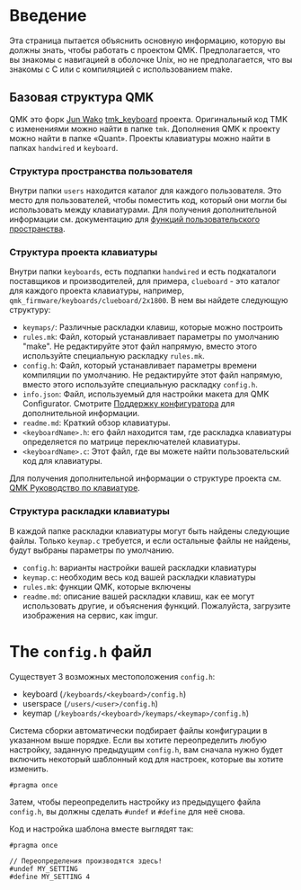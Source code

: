 # Введение

Эта страница пытается объяснить основную информацию, которую вы должны знать, чтобы работать с проектом QMK. Предполагается, что вы знакомы с навигацией в оболочке Unix, но не предполагается, что вы знакомы с C или с компиляцией с использованием make.

## Базовая структура QMK

QMK это форк [Jun Wako](https://github.com/tmk) [tmk_keyboard](https://github.com/tmk/tmk_keyboard) проекта. Оригинальный код TMK с изменениями можно найти в папке `tmk`. Дополнения QMK к проекту можно найти в папке «Quant». Проекты клавиатуры можно найти в папках `handwired` и `keyboard`.

### Структура пространства пользователя

Внутри папки `users` находится каталог для каждого пользователя. Это место для пользователей, чтобы поместить код, который они могли бы использовать между клавиатурами. Для получения дополнительной информации см. документацию для [функций пользовательского пространства](feature_userspace.md).

### Структура проекта клавиатуры

Внутри папки `keyboards`, есть подпапки `handwired` и есть подкаталоги поставщиков и производителей, для примера, `clueboard` - это каталог для каждого проекта клавиатуры, например, `qmk_firmware/keyboards/clueboard/2x1800`. В нем вы найдете следующую структуру:
* `keymaps/`: Различные раскладки клавиш, которые можно построить
* `rules.mk`: Файл, который устанавливает параметры по умолчанию "make". Не редактируйте этот файл напрямую, вместо этого используйте специальную раскладку `rules.mk`.
* `config.h`: Файл, который устанавливает параметры времени компиляции по умолчанию. Не редактируйте этот файл напрямую, вместо этого используйте специальную раскладку `config.h`.
* `info.json`: Файл, используемый для настройки макета для QMK Configurator. Смотрите [Поддержку конфигуратора](reference_configurator_support.md) для дополнительной информации.
* `readme.md`: Краткий обзор клавиатуры.
* `<keyboardName>.h`: его файл находится там, где раскладка клавиатуры определяется по матрице переключателей клавиатуры.
* `<keyboardName>.c`: Этот файл, где вы можете найти пользовательский код для клавиатуры.  

Для получения дополнительной информации о структуре проекта см. [QMK Руководство по клавиатуре](hardware_keyboard_guidelines.md).

### Структура раскладки клавиатуры

В каждой папке раскладки клавиатуры могут быть найдены следующие файлы. Только `keymap.c` требуется, и если остальные файлы не найдены, будут выбраны параметры по умолчанию.

* `config.h`: варианты настройки вашей раскладки клавиатуры
* `keymap.c`: необходим весь код вашей раскладки клавиатуры
* `rules.mk`: функции QMK, которые включены
* `readme.md`: описание вашей раскладки клавиш, как ее могут использовать другие, и объяснения функций. Пожалуйста, загрузите изображения на сервис, как imgur.

# The `config.h` файл

Существует 3 возможных местоположения `config.h`:

* keyboard (`/keyboards/<keyboard>/config.h`)
* userspace (`/users/<user>/config.h`)
* keymap (`/keyboards/<keyboard>/keymaps/<keymap>/config.h`)

Система сборки автоматически подбирает файлы конфигурации в указанном выше порядке. Если вы хотите переопределить любую настройку, заданную предыдущим `config.h`, вам сначала нужно будет включить некоторый шаблонный код для настроек, которые вы хотите изменить.

```
#pragma once
```

Затем, чтобы переопределить настройку из предыдущего файла `config.h`, вы должны сделать `#undef` и `#define` для неё снова.

Код и настройка шаблона вместе выглядят так:
```
#pragma once

// Переопределения производятся здесь!
#undef MY_SETTING
#define MY_SETTING 4
```
